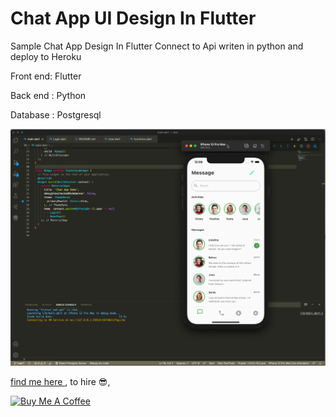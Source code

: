 # Chat App UI Design In Flutter

Sample Chat App Design In Flutter
Connect to Api writen in python and deploy to Heroku



Front end: Flutter

Back end : Python

Database : Postgresql


![Preview](images/preview.png)


[find me here ](http://zahmatkesh.dev), to hire :sunglasses:,

[![Buy Me A Coffee](https://bmc-cdn.nyc3.digitaloceanspaces.com/BMC-button-images/custom_images/orange_img.png "Buy Me A Coffee")](https://www.buymeacoffee.com/AZahmatkesh "Buy Me A Coffee")


